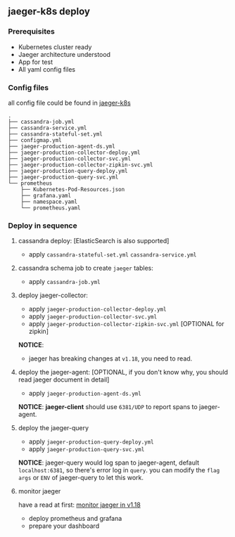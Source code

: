 ## jaeger-k8s deploy

### Prerequisites 

* Kubernetes cluster ready
* Jaeger architecture understood
* App for test
* All yaml config files

### Config files
all config file could be found in [jaeger-k8s](../.deploy/jaeger-k8s)

```shell script
.
├── cassandra-job.yml
├── cassandra-service.yml
├── cassandra-stateful-set.yml
├── configmap.yml
├── jaeger-production-agent-ds.yml
├── jaeger-production-collector-deploy.yml
├── jaeger-production-collector-svc.yml
├── jaeger-production-collector-zipkin-svc.yml
├── jaeger-production-query-deploy.yml
├── jaeger-production-query-svc.yml
└── prometheus
    ├── Kubernetes-Pod-Resources.json
    ├── grafana.yaml
    ├── namespace.yaml
    └── prometheus.yaml
```

### Deploy in sequence

1. cassandra deploy: [ElasticSearch is also supported] 

    * apply `cassandra-stateful-set.yml` `cassandra-service.yml`
    
2. cassandra schema job to create `jaeger` tables:

    * apply `cassandra-job.yml`
    
3. deploy jaeger-collector:
    
    * apply `jaeger-production-collector-deploy.yml`
    * apply `jaeger-production-collector-svc.yml`
    * apply `jaeger-production-collector-zipkin-svc.yml` [OPTIONAL for zipkin]
    
    **NOTICE**: 

    * jaeger has breaking changes at `v1.18`, you need to read.
    
4. deploy the jaeger-agent: [OPTIONAL, if you don't know why, you should read jaeger document in detail]
    
    * apply `jaeger-production-agent-ds.yml`
    
    **NOTICE**: **jaeger-client** should use `6381/UDP` to report spans to jaeger-agent.
    
5. deploy the jaeger-query
    
    * apply `jaeger-production-query-deploy.yml`
    * apply `jaeger-production-query-svc.yml`
    
    **NOTICE**: jaeger-query would log span to jaeger-agent, default `localhost:6381`, so there's error log in `query`.
    you can modify the `flag args` or `ENV` of jaeger-query to let this work.
    
6. monitor jaeger
    
    have a read at first: [monitor jaeger in v1.18](https://www.jaegertracing.io/docs/1.18/monitoring/)
    
    * deploy prometheus and grafana
    * prepare your dashboard
    
    
